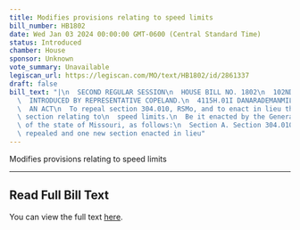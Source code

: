 ```yaml
---
title: Modifies provisions relating to speed limits
bill_number: HB1802
date: Wed Jan 03 2024 00:00:00 GMT-0600 (Central Standard Time)
status: Introduced
chamber: House
sponsor: Unknown
vote_summary: Unavailable
legiscan_url: https://legiscan.com/MO/text/HB1802/id/2861337
draft: false
bill_text: "|\n  SECOND REGULAR SESSION\n  HOUSE BILL NO. 1802\n  102ND GENERAL ASSEMBLY\n\
  \  INTRODUCED BY REPRESENTATIVE COPELAND.\n  4115H.01I DANARADEMANMILLER,ChiefClerk\n\
  \  AN ACT\n  To repeal section 304.010, RSMo, and to enact in lieu thereof one new\
  \ section relating to\n  speed limits.\n  Be it enacted by the General Assembly\
  \ of the state of Missouri, as follows:\n  Section A. Section 304.010, RSMo, is\
  \ repealed and one new section enacted in lieu"
---
```

Modifies provisions relating to speed limits

---

## Read Full Bill Text

You can view the full text [here](https://legiscan.com/MO/text/HB1802/id/2861337).

